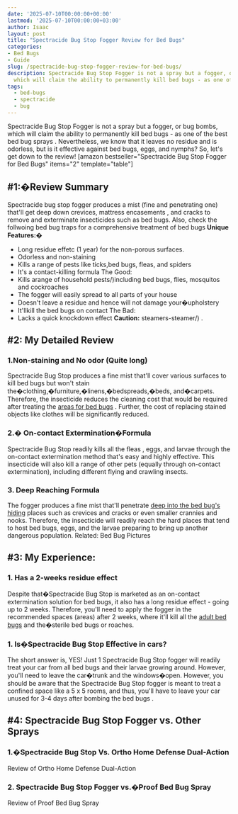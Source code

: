 ```yaml
---
date: '2025-07-10T00:00:00+00:00'
lastmod: '2025-07-10T00:00:00+03:00'
author: Isaac
layout: post
title: "Spectracide Bug Stop Fogger Review for Bed Bugs"
categories:
- Bed Bugs
- Guide
slug: /spectracide-bug-stop-fogger-review-for-bed-bugs/
description: Spectracide Bug Stop Fogger is not a spray but a fogger, or bug bombs,
  which will claim the ability to permanently kill bed bugs - as one of the
tags: 
  - bed-bugs
  - spectracide
  - bug
---
```

Spectracide Bug Stop Fogger is not a spray but a fogger, or bug bombs, which will claim the ability to permanently kill bed bugs - as one of the
best bed bug sprays
.
Nevertheless, we know that it leaves no residue and is odorless, but is it effective against bed bugs, eggs, and nymphs?
So, let's get down to the review!
[amazon bestseller="Spectracide Bug Stop Fogger for Bed Bugs" items="2" template="table"]
## #1:�Review Summary
Spectracide bug stop fogger produces a mist (fine and penetrating one) that'll get deep down crevices,
mattress encasements
, and cracks to remove and exterminate insecticides such as bed bugs. Also, check the follwoing
bed bug traps
for a comprehensive treatment of bed bugs
**Unique Features:�**
- Long residue effetc (1 year) for the non-porous surfaces.
- Odorless and non-staining
- Kills a range of pests like ticks,bed bugs, fleas, and spiders
- It's a contact-killing formula
The Good:
- Kills arange of household pests/)including bed bugs, flies, mosquitos and cockroaches
- The fogger will easily spread to all parts of your house
- Doesn't leave a residue and hence will not damage your�upholstery
- It'llkill the bed bugs on contact
The Bad:
- Lacks a quick knockdown effect
**Caution:**
steamers-steamer/)
.
## #2: My Detailed Review
### 1.Non-staining and No odor (Quite long)
Spectracide Bug Stop produces a fine mist that'll cover various surfaces to kill bed bugs but won't stain the�clothing,�furniture,�linens,�bedspreads,�beds, and�carpets.
Therefore, the insecticide reduces the cleaning cost that would be required after treating the
[areas for bed bugs](https://pestpolicy.com/bed-bugs-vs-mites/)
. Further, the cost of replacing stained objects like clothes will be significantly reduced.
### 2.� On-contact Extermination�Formula
Spectracide Bug Stop readily
kills all the fleas
, eggs, and larvae through the on-contact extermination method that's easy and highly effective.
This insecticide will also kill a range of other pets (equally through on-contact extermination), including different flying and crawling insects.
### 3. Deep Reaching Formula
The fogger produces a fine mist that'll penetrate
[deep into the bed bug's hiding](https://pestpolicy.com/where-do-bed-bugs-hide/)
places such as crevices and cracks or even smaller crannies and nooks.
Therefore, the insecticide will readily reach the hard places that tend to host bed bugs, eggs, and the larvae preparing to bring up another dangerous population.
Related:
Bed Bug Pictures
## #3: My Experience:
### 1. Has a 2-weeks residue effect
Despite that�Spectracide Bug Stop is marketed as an on-contact extermination solution for bed bugs, it also has a long residue effect - going up to 2 weeks.
Therefore, you'll need to apply the fogger in the recommended spaces (areas) after 2 weeks, where it'll kill all the
[adult bed bugs](https://pestpolicy.com/do-bed-bugs-jump/)
and the�sterile bed bugs or roaches.
### 1. Is�Spectracide Bug Stop Effective in cars?
The short answer is, YES! Just 1 Spectracide Bug Stop fogger will readily treat your car from all bed bugs and their larvae growing around. However, you'll need to leave the car�trunk and the windows�open.
However, you should be aware that the Spectracide Bug Stop fogger is meant to treat a confined space like a 5 x 5 rooms, and thus, you'll have to leave your car unused for 3-4 days after
bombing the bed bugs
.
## #4: Spectracide Bug Stop Fogger vs. Other Sprays
### 1.�Spectracide Bug Stop Vs. Ortho Home Defense Dual-Action
Review of Ortho Home Defense Dual-Action
### 2. Spectracide Bug Stop Fogger vs.�Proof Bed Bug Spray
Review of Proof Bed Bug Spray
